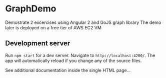 # GraphDemo

Demostrate 2 excercises using Angular 2 and GoJS graph library
The demo later is deployed on a free tier of AWS EC2 VM

## Development server
Run `npm start` for a dev server. Navigate to `http://localhost:4200/`. The app will automatically reload if you change any of the source files.

See additional documentation inside the single HTML page...
